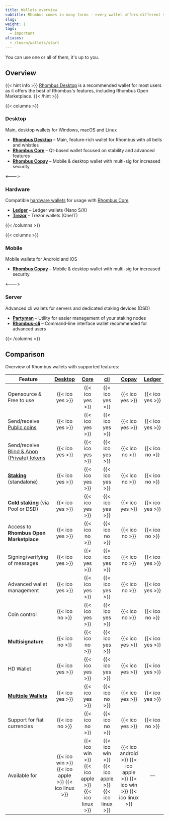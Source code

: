 ```yaml
---
title: Wallets overview
subtitle: Rhombus comes in many forms – every wallet offers different set of features – choosing one depends on your needs 
slug:
weight: 1
tags:
  - important
aliases:
  - /learn/wallets/start
---
```


You can use one or all of them, it's up to you.

## Overview

{{< hint info >}}
[Rhombus Desktop](/tutorial/wallets/rhombus-desktop/) is a recommended wallet for most users as it offers the best of Rhombus's features, including Rhombus Open Marketplace.
{{< /hint >}}


{{< columns >}}

### Desktop

Main, desktop wallets for Windows, macOS and Linux

- **[Rhombus Desktop](/tutorial/wallets/rhombus-desktop/)** – Main, feature-rich wallet for Rhombus with all bells and whistles
- **[Rhombus Core](/tutorial/wallets/rhombus-core/)** – Qt-based wallet focused on stability and advanced features
- **[Rhombus Copay](/tutorial/wallets/rhombus-copay/)** – Mobile & desktop wallet with multi-sig for increased security

<--->

### Hardware

Compatible [hardware wallets](/learn/wallets/hardware/) for usage with [Rhombus Core](/tutorial/wallets/rhombus-core/)

- **[Ledger](/tutorial/wallets/ledger/)** – Ledger wallets (Nano S/X)
- **[Trezor](/tutorial/wallets/trezor/)** – Trezor wallets (One/T)

{{< /columns >}}


{{< columns >}}

### Mobile

Mobile wallets for Android and iOS

- **[Rhombus Copay](/tutorial/wallets/rhombus-copay/)** – Mobile & desktop wallet with multi-sig for increased security

<--->

### Server

Advanced cli wallets for servers and dedicated staking devices (DSD)

- **[Partyman](/learn/staking/partyman/)** – Utility for easier management of your staking nodes
- **[Rhombus-cli](/tutorial/wallets/rhombus-cli/)** – Command-line interface wallet recommended for advanced users

{{< /columns >}}



## Comparison

Overview of Rhombus wallets with supported features:

| Feature | [Desktop](/tutorial/wallets/rhombus-desktop/) | [Core](/tutorial/wallets/rhombus-core/) | [cli](/tutorial/wallets/rhombus-cli/) | [Copay](/tutorial/wallets/rhombus-copay/) | [Ledger](/tutorial/ledger/) |
| ------- | :--------------:|:----------:|:-----------:|:-------------:|:------:|
| Opensource & Free to use | {{< ico yes >}} | {{< ico yes >}} | {{< ico yes >}} | {{< ico yes >}} | {{< ico yes >}} |
| Send/receive [Public coins](/learn/transaction-types/) | {{< ico yes >}} | {{< ico yes >}} | {{< ico yes >}} | {{< ico yes >}} | {{< ico yes >}} |
| Send/receive [Blind & Anon (Private) tokens](/learn/transaction-types/) | {{< ico yes >}} | {{< ico yes >}} | {{< ico yes >}} | {{< ico no >}} | {{< ico no >}} |
| **[Staking](/learn/staking/)** (standalone) | {{< ico yes >}} | {{< ico yes >}} | {{< ico yes >}} | {{< ico no >}} | {{< ico no >}} |
| **[Cold staking](/learn/staking/#cold-staking)** (via Pool or DSD) | {{< ico yes >}} | {{< ico yes >}} | {{< ico yes >}} | {{< ico yes >}} | {{< ico yes >}} |
| Access to **Rhombus Open Marketplace** | {{< ico yes >}} | {{< ico no >}} | {{< ico no >}} | {{< ico no >}} | {{< ico no >}} |
| Signing/verifying of messages | {{< ico yes >}} | {{< ico yes >}} | {{< ico yes >}} | {{< ico no >}} | {{< ico yes >}} |
| Advanced wallet management | {{< ico yes >}} | {{< ico yes >}} | {{< ico yes >}} | {{< ico no >}} | {{< ico yes >}} |
| Coin control | {{< ico no >}} | {{< ico yes >}} | {{< ico yes >}} | {{< ico no >}} | {{< ico no >}} |
| **Multisignature** | {{< ico no >}} | {{< ico no >}} | {{< ico yes >}} | {{< ico yes >}} | {{< ico yes >}} |
| HD Wallet | {{< ico yes >}} | {{< ico yes >}} | {{< ico yes >}} | {{< ico yes >}} | {{< ico yes >}} |
| **[Multiple Wallets](/tutorial/multiwallet/)** | {{< ico yes >}} | {{< ico yes >}} | {{< ico no >}} | {{< ico yes >}} | {{< ico yes >}} |
| Support for fiat currencies | {{< ico no >}} | {{< ico no >}} | {{< ico no >}} | {{< ico yes >}} | {{< ico no >}} |
| Available for | {{< ico win >}} {{< ico apple >}} {{< ico linux >}} | {{< ico win >}} {{< ico apple >}} {{< ico linux >}} | {{< ico win >}} {{< ico apple >}} {{< ico linux >}} | {{< ico android >}} {{< ico apple >}} {{< ico win >}} {{< ico linux >}} | — |
